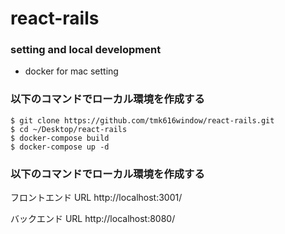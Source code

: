# react-rails

### setting and local development

- docker for mac setting

### 以下のコマンドでローカル環境を作成する

```
$ git clone https://github.com/tmk616window/react-rails.git
$ cd ~/Desktop/react-rails
$ docker-compose build
$ docker-compose up -d
```

### 以下のコマンドでローカル環境を作成する

フロントエンド URL
http://localhost:3001/

バックエンド URL
http://localhost:8080/
